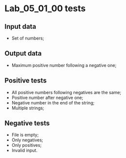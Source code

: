 # Lab_05_01_00 tests
## Input data
- Set of numbers;
## Output data
- Maximum positive number following a negative one;
## Positive tests
- All positive numbers following negatives are the same;
- Positive number after negative one;
- Negative number in the end of the string;
- Multiple strings;
## Negative tests
- File is empty;
- Only negatives;
- Only positives;
- Invalid input.
